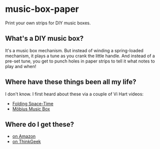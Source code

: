 music-box-paper
===============

Print your own strips for DIY music boxes.

What's a DIY music box?
-----------------------

It's a music box mechanism.  But instead of winding a spring-loaded
mechanism, it plays a tune as you crank the little handle.  And
instead of a pre-set tune, you get to punch holes in paper strips to
tell it what notes to play and when!

Where have these things been all my life?
-----------------------------------------

I don't know.  I first heard about these via a couple of Vi Hart
videos:

- [Folding Space-Time](http://www.youtube.com/watch?v=WkmPDOq2WfA)
- [Möbius Music Box](http://www.youtube.com/watch?v=3iMI_uOM_fY)

Where do I get these?
---------------------

- [on Amazon](http://www.amazon.com/Kikkerland-Make-Your-Own-Music/dp/B000HAUEFY)
- [on ThinkGeek](http://www.thinkgeek.com/product/8f7f/)

